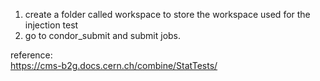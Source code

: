 1. create a folder called workspace to store the workspace used for the injection test
2. go to condor_submit and submit jobs.

reference:  
https://cms-b2g.docs.cern.ch/combine/StatTests/
